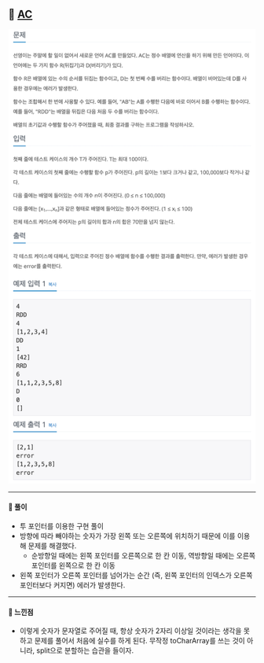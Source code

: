 ## 📖 [AC](https://www.acmicpc.net/problem/5430)
<img src="./assets/5430_AC.png" width="600px" />

---
#### 📍 풀이
- 투 포인터를 이용한 구현 풀이 
- 방향에 따라 빼야하는 숫자가 가장 왼쪽 또는 오른쪽에 위치하기 때문에 이를 이용해 문제를 해결했다.
  - 순방향일 때에는 왼쪽 포인터를 오른쪽으로 한 칸 이동, 역방향일 때에는 오른쪽 포인터를 왼쪽으로 한 칸 이동
- 왼쪽 포인터가 오른쪽 포인터를 넘어가는 순간 (즉, 왼쪽 포인터의 인덱스가 오른쪽 포인터보다 커지면) 에러가 발생한다.

---
#### 📍 느낀점
- 이렇게 숫자가 문자열로 주어질 때, 항상 숫자가 2자리 이상일 것이라는 생각을 못하고 문제를 풀어서 처음에 실수를 하게 된다. 무작정 toCharArray를 쓰는 것이 아니라, split으로 분할하는 습관을 들이자. 